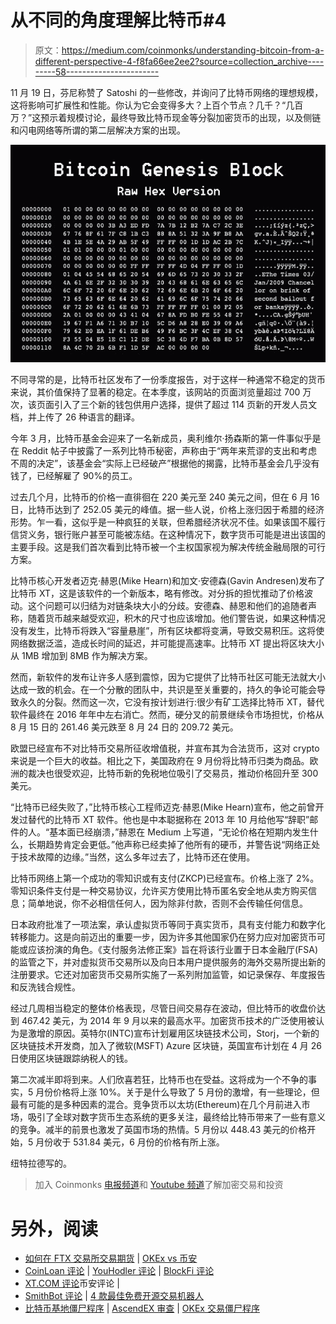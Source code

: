 # 从不同的角度理解比特币#4

> 原文：<https://medium.com/coinmonks/understanding-bitcoin-from-a-different-perspective-4-f8fa66ee2ee2?source=collection_archive---------58----------------------->

11 月 19 日，芬尼称赞了 Satoshi 的一些修改，并询问了比特币网络的理想规模，这将影响可扩展性和性能。你认为它会变得多大？上百个节点？几千？“几百万？”这预示着规模讨论，最终导致比特币现金等分裂加密货币的出现，以及侧链和闪电网络等所谓的第二层解决方案的出现。

![](img/e9911eea7b3b32edf43e372fc438d37b.png)

不同寻常的是，比特币社区发布了一份季度报告，对于这样一种通常不稳定的货币来说，其价值保持了显著的稳定。在本季度，该网站的页面浏览量超过 700 万次，该页面引入了三个新的钱包供用户选择，提供了超过 114 页新的开发人员文档，并上传了 26 种语言的翻译。

今年 3 月，比特币基金会迎来了一名新成员，奥利维尔·扬森斯的第一件事似乎是在 Reddit 帖子中披露了一系列比特币秘密，声称由于“两年来荒谬的支出和考虑不周的决定”，该基金会“实际上已经破产”根据他的揭露，比特币基金会几乎没有钱了，已经解雇了 90%的员工。

过去几个月，比特币的价格一直徘徊在 220 美元至 240 美元之间，但在 6 月 16 日，比特币达到了 252.05 美元的峰值。据一些人说，价格上涨归因于希腊的经济形势。乍一看，这似乎是一种疯狂的关联，但希腊经济状况不佳。如果该国不履行信贷义务，银行账户甚至可能被冻结。在这种情况下，数字货币可能是进出该国的主要手段。这是我们首次看到比特币被一个主权国家视为解决传统金融局限的可行方案。

比特币核心开发者迈克·赫恩(Mike Hearn)和加文·安德森(Gavin Andresen)发布了比特币 XT，这是该软件的一个新版本，略有修改。对分拆的担忧推动了价格波动。这个问题可以归结为对链条块大小的分歧。安德森、赫恩和他们的追随者声称，随着货币越来越受欢迎，积木的尺寸也应该增加。他们警告说，如果这种情况没有发生，比特币将跌入“容量悬崖”，所有区块都将变满，导致交易积压。这将使网络数据泛滥，造成长时间的延迟，并可能提高速率。比特币 XT 提出将区块大小从 1MB 增加到 8MB 作为解决方案。

然而，新软件的发布让许多人感到震惊，因为它提供了比特币社区可能无法就大小达成一致的机会。在一个分散的团队中，共识是至关重要的，持久的争论可能会导致永久的分裂。然而这一次，它没有按计划进行:很少有矿工选择比特币 XT，替代软件最终在 2016 年年中左右消亡。然而，硬分叉的前景继续令市场担忧，价格从 8 月 15 日的 261.46 美元跌至 8 月 24 日的 209.72 美元。

欧盟已经宣布不对比特币交易所征收增值税，并宣布其为合法货币，这对 crypto 来说是一个巨大的收益。相比之下，美国政府在 9 月份将比特币归类为商品。欧洲的裁决也很受欢迎，比特币新的免税地位吸引了交易员，推动价格回升至 300 美元。

“比特币已经失败了，”比特币核心工程师迈克·赫恩(Mike Hearn)宣布，他之前曾开发过替代的比特币 XT 软件。他也是中本聪据称在 2013 年 10 月给他写“辞职”邮件的人。“基本面已经崩溃，”赫恩在 Medium 上写道，“无论价格在短期内发生什么，长期趋势肯定会更低。”他声称已经卖掉了他所有的硬币，并警告说“网络正处于技术故障的边缘。”当然，这么多年过去了，比特币还在使用。

比特币网络上第一个成功的零知识或有支付(ZKCP)已经宣布。价格上涨了 2%。零知识条件支付是一种交易协议，允许买方使用比特币匿名安全地从卖方购买信息；简单地说，你不必相信任何人，因为除非付款，否则不会传输任何信息。

日本政府批准了一项法案，承认虚拟货币等同于真实货币，具有支付能力和数字化转移能力。这是向前迈出的重要一步，因为许多其他国家仍在努力应对加密货币可能或应该扮演的角色。《支付服务法修正案》旨在将该行业置于日本金融厅(FSA)的监管之下，并对虚拟货币交易所以及向日本用户提供服务的海外交易所提出新的注册要求。它还对加密货币交易所实施了一系列附加监管，如记录保存、年度报告和反洗钱合规性。

经过几周相当稳定的整体价格表现，尽管日间交易存在波动，但比特币的收盘价达到 467.42 美元，为 2014 年 9 月以来的最高水平。加密货币技术的广泛使用被认为是激增的原因。英特尔(INTC)宣布计划雇用区块链技术公司，Storj，一个新的区块链技术开发商，加入了微软(MSFT) Azure 区块链，英国宣布计划在 4 月 26 日使用区块链跟踪纳税人的钱。

第二次减半即将到来。人们欣喜若狂，比特币也在受益。这将成为一个不争的事实，5 月份价格将上涨 10%。关于是什么导致了 5 月份的激增，有一些理论，但最有可能的是多种因素的混合。竞争货币以太坊(Ethereum)在几个月前进入市场，吸引了全球对数字货币生态系统的更多关注，最终给比特币带来了一些有意义的竞争。减半的前景也激发了英国市场的热情。5 月份以 448.43 美元的价格开始，5 月份收于 531.84 美元，6 月份的价格有所上涨。

纽特拉德写的。

> 加入 Coinmonks [电报频道](https://t.me/coincodecap)和 [Youtube 频道](https://www.youtube.com/c/coinmonks/videos)了解加密交易和投资

# 另外，阅读

*   [如何在 FTX 交易所交易期货](https://coincodecap.com/ftx-futures-trading) | [OKEx vs 币安](https://coincodecap.com/okex-vs-binance)
*   [CoinLoan 评论](https://coincodecap.com/coinloan-review) | [YouHodler 评论](/coinmonks/youhodler-4-easy-ways-to-make-money-98969b9689f2) | [BlockFi 评论](https://coincodecap.com/blockfi-review)
*   [XT.COM 评论](https://coincodecap.com/profittradingapp-for-binance)币安评论 |
*   [SmithBot 评论](https://coincodecap.com/smithbot-review) | [4 款最佳免费开源交易机器人](https://coincodecap.com/free-open-source-trading-bots)
*   [比特币基地僵尸程序](/coinmonks/coinbase-bots-ac6359e897f3) | [AscendEX 审查](/coinmonks/ascendex-review-53e829cf75fa) | [OKEx 交易僵尸程序](/coinmonks/okex-trading-bots-234920f61e60)
